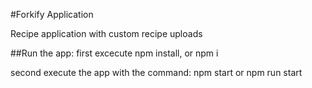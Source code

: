 #Forkify Application

Recipe application with custom recipe uploads

##Run the app:
first excecute npm install, or npm i

second execute the app with the command: npm start
or npm run start
